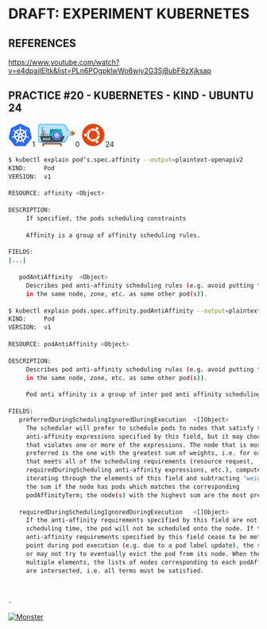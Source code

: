 # DRAFT: EXPERIMENT KUBERNETES

## REFERENCES

https://www.youtube.com/watch?v=e4dpaiIEltk&list=PLn6POgpklwWo6wiy2G3SjBubF6zXjksap

## PRACTICE #20 - KUBERNETES - KIND - UBUNTU 24

[![Kubernetes](img/kubernetes.webp "Kubernetes")](https://kubernetes.io)1
[![Kind](img/kind.webp "Kind")](https://kind.sigs.k8s.io)0
[![Ubuntu](img/ubuntu.webp "Ubuntu")](https://ubuntu.com)24

```bash
$ kubectl explain podʼs.spec.affinity --output=plaintext-openapiv2
KIND:     Pod
VERSION:  v1

RESOURCE: affinity <Object>

DESCRIPTION:
     If specified, the pods scheduling constraints

     Affinity is a group of affinity scheduling rules.

FIELDS:
|...|

   podAntiAffinity	<Object>
     Describes pod anti-affinity scheduling rules (e.g. avoid putting this pod
     in the same node, zone, etc. as some other pod(s)).

$ kubectl explain pods.spec.affinity.podAntiAffinity --output=plaintext-openapiv2
KIND:     Pod
VERSION:  v1

RESOURCE: podAntiAffinity <Object>

DESCRIPTION:
     Describes pod anti-affinity scheduling rules (e.g. avoid putting this pod
     in the same node, zone, etc. as some other pod(s)).

     Pod anti affinity is a group of inter pod anti affinity scheduling rules.

FIELDS:
   preferredDuringSchedulingIgnoredDuringExecution	<[]Object>
     The scheduler will prefer to schedule pods to nodes that satisfy the
     anti-affinity expressions specified by this field, but it may choose a node
     that violates one or more of the expressions. The node that is most
     preferred is the one with the greatest sum of weights, i.e. for each node
     that meets all of the scheduling requirements (resource request,
     requiredDuringScheduling anti-affinity expressions, etc.), compute a sum by
     iterating through the elements of this field and subtracting "weight" from
     the sum if the node has pods which matches the corresponding
     podAffinityTerm; the node(s) with the highest sum are the most preferred.

   requiredDuringSchedulingIgnoredDuringExecution	<[]Object>
     If the anti-affinity requirements specified by this field are not met at
     scheduling time, the pod will not be scheduled onto the node. If the
     anti-affinity requirements specified by this field cease to be met at some
     point during pod execution (e.g. due to a pod label update), the system may
     or may not try to eventually evict the pod from its node. When there are
     multiple elements, the lists of nodes corresponding to each podAffinityTerm
     are intersected, i.e. all terms must be satisfied.
```

&nbsp;

`-`

[![Monster](https://avatars.githubusercontent.com/u/47848582?s=96&v=4 "Boo!")](../README.md)
